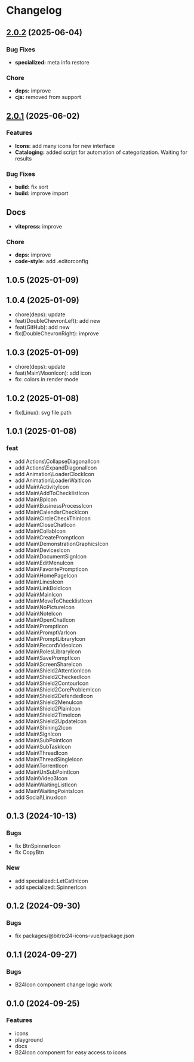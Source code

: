 # Changelog

## [2.0.2](https://github.com/bitrix24/b24icons/compare/v2.0.1...v2.0.2) (2025-06-04)

### Bug Fixes

- **specialized:** meta info restore

### Chore

- **deps:** improve
- **cjs:** removed from support

## [2.0.1](https://github.com/bitrix24/b24icons/compare/v1.0.5...v2.0.1) (2025-06-02)

### Features

- **Icons:** add many icons for new interface
- **Cataloging:** added script for automation of categorization. Waiting for results

### Bug Fixes

- **build:** fix sort
- **build:** improve import

## Docs

- **vitepress:** improve

### Chore
- **deps:** improve
- **code-style:** add .editorconfig

## 1.0.5 (2025-01-09)

## 1.0.4 (2025-01-09)

- chore(deps): update
- feat(DoubleChevronLeft): add new
- feat(GitHub): add new
- fix(DoubleChevronRight): improve

## 1.0.3 (2025-01-09)

- chore(deps): update
- feat(Main\MoonIcon): add icon
- fix: colors in render mode

## 1.0.2 (2025-01-08)

- fix(Linux): svg file path

## 1.0.1 (2025-01-08)

### feat

- add Actions\CollapseDiagonalIcon
- add Actions\ExpandDiagonalIcon
- add Animation\LoaderClockIcon
- add Animation\LoaderWaitIcon
- add Main\ActivityIcon
- add Main\AddToChecklistIcon
- add Main\BpIcon
- add Main\BusinessProcessIcon
- add Main\CalendarCheckIcon
- add Main\CircleCheckThinIcon
- add Main\CloseChatIcon
- add Main\CollabIcon
- add Main\CreatePromptIcon
- add Main\DemonstrationGraphicsIcon
- add Main\DevicesIcon
- add Main\DocumentSignIcon
- add Main\EditMenuIcon
- add Main\FavoritePromptIcon
- add Main\HomePageIcon
- add Main\LinesIcon
- add Main\LinkBoldIcon
- add Main\MainIcon
- add Main\MoveToChecklistIcon
- add Main\NoPictureIcon
- add Main\NoteIcon
- add Main\OpenChatIcon
- add Main\PromptIcon
- add Main\PromptVarIcon
- add Main\PromptLibraryIcon
- add Main\RecordVideoIcon
- add Main\RolesLibraryIcon
- add Main\SavePromptIcon
- add Main\ScreenShareIcon
- add Main\Shield2AttentionIcon
- add Main\Shield2CheckedIcon
- add Main\Shield2ContourIcon
- add Main\Shield2CoreProblemIcon
- add Main\Shield2DefendedIcon
- add Main\Shield2MenuIcon
- add Main\Shield2PlainIcon
- add Main\Shield2TimeIcon
- add Main\Shield2UpdateIcon
- add Main\Shining2Icon
- add Main\SignIcon
- add Main\SubPointIcon
- add Main\SubTaskIcon
- add Main\ThreadIcon
- add Main\ThreadSingleIcon
- add Main\TorrentIcon
- add Main\UnSubPointIcon
- add Main\Video3Icon
- add Main\WaitingListIcon
- add Main\WaitingPointsIcon
- add Social\LinuxIcon

## 0.1.3 (2024-10-13)

### Bugs

- fix BtnSpinnerIcon
- fix CopyBtn

### New

- add specialized::LetCatInIcon
- add specialized::SpinnerIcon

## 0.1.2 (2024-09-30)

### Bugs

- fix packages/@bitrix24-icons-vue/package.json

## 0.1.1 (2024-09-27)

### Bugs

- B24Icon component change logic work

## 0.1.0 (2024-09-25)

### Features

- icons
- playground
- docs
- B24Icon component for easy access to icons
